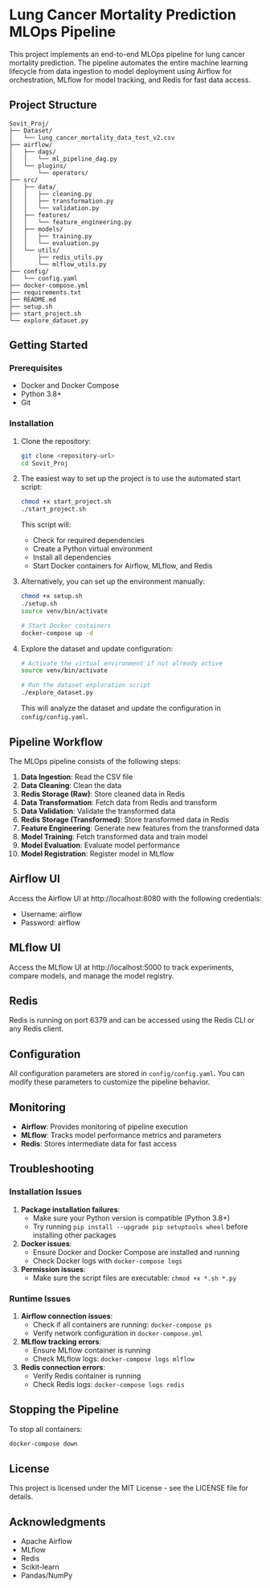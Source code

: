 # Lung Cancer Mortality Prediction MLOps Pipeline

This project implements an end-to-end MLOps pipeline for lung cancer mortality prediction. The pipeline automates the entire machine learning lifecycle from data ingestion to model deployment using Airflow for orchestration, MLflow for model tracking, and Redis for fast data access.

## Project Structure

```
Sovit_Proj/
├── Dataset/
│   └── lung_cancer_mortality_data_test_v2.csv
├── airflow/
│   ├── dags/
│   │   └── ml_pipeline_dag.py
│   └── plugins/
│       └── operators/
├── src/
│   ├── data/
│   │   ├── cleaning.py
│   │   ├── transformation.py
│   │   └── validation.py
│   ├── features/
│   │   └── feature_engineering.py
│   ├── models/
│   │   ├── training.py
│   │   └── evaluation.py
│   └── utils/
│       ├── redis_utils.py
│       └── mlflow_utils.py
├── config/
│   └── config.yaml
├── docker-compose.yml
├── requirements.txt
├── README.md
├── setup.sh
├── start_project.sh
└── explore_dataset.py
```

## Getting Started

### Prerequisites

- Docker and Docker Compose
- Python 3.8+
- Git

### Installation

1. Clone the repository:

   ```bash
   git clone <repository-url>
   cd Sovit_Proj
   ```

2. The easiest way to set up the project is to use the automated start script:

   ```bash
   chmod +x start_project.sh
   ./start_project.sh
   ```

   This script will:

   - Check for required dependencies
   - Create a Python virtual environment
   - Install all dependencies
   - Start Docker containers for Airflow, MLflow, and Redis

3. Alternatively, you can set up the environment manually:

   ```bash
   chmod +x setup.sh
   ./setup.sh
   source venv/bin/activate

   # Start Docker containers
   docker-compose up -d
   ```

4. Explore the dataset and update configuration:

   ```bash
   # Activate the virtual environment if not already active
   source venv/bin/activate

   # Run the dataset exploration script
   ./explore_dataset.py
   ```

   This will analyze the dataset and update the configuration in `config/config.yaml`.

## Pipeline Workflow

The MLOps pipeline consists of the following steps:

1. **Data Ingestion**: Read the CSV file
2. **Data Cleaning**: Clean the data
3. **Redis Storage (Raw)**: Store cleaned data in Redis
4. **Data Transformation**: Fetch data from Redis and transform
5. **Data Validation**: Validate the transformed data
6. **Redis Storage (Transformed)**: Store transformed data in Redis
7. **Feature Engineering**: Generate new features from the transformed data
8. **Model Training**: Fetch transformed data and train model
9. **Model Evaluation**: Evaluate model performance
10. **Model Registration**: Register model in MLflow

## Airflow UI

Access the Airflow UI at http://localhost:8080 with the following credentials:

- Username: airflow
- Password: airflow

## MLflow UI

Access the MLflow UI at http://localhost:5000 to track experiments, compare models, and manage the model registry.

## Redis

Redis is running on port 6379 and can be accessed using the Redis CLI or any Redis client.

## Configuration

All configuration parameters are stored in `config/config.yaml`. You can modify these parameters to customize the pipeline behavior.

## Monitoring

- **Airflow**: Provides monitoring of pipeline execution
- **MLflow**: Tracks model performance metrics and parameters
- **Redis**: Stores intermediate data for fast access

## Troubleshooting

### Installation Issues

1. **Package installation failures**:
   - Make sure your Python version is compatible (Python 3.8+)
   - Try running `pip install --upgrade pip setuptools wheel` before installing other packages
2. **Docker issues**:
   - Ensure Docker and Docker Compose are installed and running
   - Check Docker logs with `docker-compose logs`
3. **Permission issues**:
   - Make sure the script files are executable: `chmod +x *.sh *.py`

### Runtime Issues

1. **Airflow connection issues**:
   - Check if all containers are running: `docker-compose ps`
   - Verify network configuration in `docker-compose.yml`
2. **MLflow tracking errors**:
   - Ensure MLflow container is running
   - Check MLflow logs: `docker-compose logs mlflow`
3. **Redis connection errors**:
   - Verify Redis container is running
   - Check Redis logs: `docker-compose logs redis`

## Stopping the Pipeline

To stop all containers:

```bash
docker-compose down
```

## License

This project is licensed under the MIT License - see the LICENSE file for details.

## Acknowledgments

- Apache Airflow
- MLflow
- Redis
- Scikit-learn
- Pandas/NumPy
